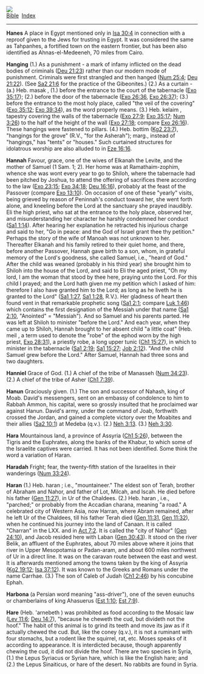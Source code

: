 [![](../../cdshop/ithlogo.png)](../../index)  
[Bible](../index)  [Index](index) 

------------------------------------------------------------------------

<span id="000">**Hanes**</span> A place in Egypt mentioned only in [Isa
30:4](../kjv/isa030.htm#004) in connection with a reproof given to the
Jews for trusting in Egypt. It was considered the same as Tahpanhes, a
fortified town on the eastern frontier, but has been also identified as
Ahnas-el-Medeeneh, 70 miles from Cairo.

<span id="001">**Hanging**</span> (1.) As a punishment - a mark of
infamy inflicted on the dead bodies of criminals ([Deu
21:23](../kjv/deu021.htm#023)) rather than our modern mode of
punishment. Criminals were first strangled and then hanged ([Num
25:4](../kjv/num025.htm#004); [Deu 21:22](../kjv/deu021.htm#022)). (See
[Sa2 21:6](../kjv/sa2021.htm#006) for the practice of the Gibeonites.)
(2.) As a curtain - (a.) Heb. masak , (1.) before the entrance to the
court of the tabernacle ([Exo 35:17](../kjv/exo035.htm#017)); (2.)
before the door of the tabernacle ([Exo 26:36](../kjv/exo026.htm#036),
[Exo 26:37](../kjv/exo026.htm#037)); (3.) before the entrance to the
most holy place, called "the veil of the covering" ([Exo
35:12](../kjv/exo035.htm#012); [Exo 39:34](../kjv/exo039.htm#034)), as
the word properly means. (3.) Heb. kelaim , tapestry covering the walls
of the tabernacle ([Exo 27:9](../kjv/exo027.htm#009); [Exo
35:17](../kjv/exo035.htm#017); [Num 3:26](../kjv/num003.htm#026)) to the
half of the height of the wall ([Exo 27:18](../kjv/exo027.htm#018);
compare [Exo 26:16](../kjv/exo026.htm#016)). These hangings were
fastened to pillars. (4.) Heb. bottim ([Kg2
23:7](../kjv/kg2023.htm#007)), "hangings for the grove" (R.V., "for the
Asherah"); marg., instead of "hangings," has "tents" or "houses." Such
curtained structures for idolatrous worship are also alluded to in [Eze
16:16](../kjv/eze016.htm#016).

<span id="002">**Hannah**</span> Favour, grace, one of the wives of
Elkanah the Levite, and the mother of Samuel (1 Sam. 1; 2). Her home was
at Ramathaim-zophim, whence she was wont every year to go to Shiloh,
where the tabernacle had been pitched by Joshua, to attend the offering
of sacrifices there according to the law ([Exo
23:15](../kjv/exo023.htm#015); [Exo 34:18](../kjv/exo034.htm#018); [Deu
16:16](../kjv/deu016.htm#016)), probably at the feast of the Passover
(compare [Exo 13:10](../kjv/exo013.htm#010)). On occasion of one of
these "yearly" visits, being grieved by reason of Peninnah's conduct
toward her, she went forth alone, and kneeling before the Lord at the
sanctuary she prayed inaudibly. Eli the high priest, who sat at the
entrance to the holy place, observed her, and misunderstanding her
character he harshly condemned her conduct ([Sa1
1:14](../kjv/sa1001.htm#014)). After hearing her explanation he
retracted his injurious charge and said to her, "Go in peace: and the
God of Israel grant thee thy petition." Perhaps the story of the wife of
Manoah was not unknown to her. Thereafter Elkanah and his family retired
to their quiet home, and there, before another Passover, Hannah gave
birth to a son, whom, in grateful memory of the Lord's goodness, she
called Samuel, i.e., "heard of God." After the child was weaned
(probably in his third year) she brought him to Shiloh into the house of
the Lord, and said to Eli the aged priest, "Oh my lord, I am the woman
that stood by thee here, praying unto the Lord. For this child I prayed;
and the Lord hath given me my petition which I asked of him: therefore I
also have granted him to the Lord; as long as he liveth he is granted to
the Lord" ([Sa1 1:27](../kjv/sa1001.htm#027), [Sa1
1:28](../kjv/sa1001.htm#028), R.V.). Her gladness of heart then found
vent in that remarkable prophetic song ([Sa1
2:1](../kjv/sa1002.htm#001); compare [Luk 1:46](../kjv/luk001.htm#046))
which contains the first designation of the Messiah under that name
([Sa1 2:10](../kjv/sa1002.htm#010), "Anointed" = "Messiah"). And so
Samuel and his parents parted. He was left at Shiloh to minister "before
the Lord." And each year, when they came up to Shiloh, Hannah brought to
her absent child "a little coat" (Heb. meil , a term used to denote the
"robe" of the ephod worn by the high priest, [Exo
28:31](../kjv/exo028.htm#031)), a priestly robe, a long upper tunic
([Ch1 15:27](../kjv/ch1015.htm#027)), in which to minister in the
tabernacle ([Sa1 2:19](../kjv/sa1002.htm#019); [Sa1
15:27](../kjv/sa1015.htm#027); [Job 2:12](../kjv/job002.htm#012)). "And
the child Samuel grew before the Lord." After Samuel, Hannah had three
sons and two daughters.

<span id="003">**Hanniel**</span> Grace of God. (1.) A chief of the
tribe of Manasseh ([Num 34:23](../kjv/num034.htm#023)). (2.) A chief of
the tribe of Asher ([Ch1 7:39](../kjv/ch1007.htm#039)).

<span id="004">**Hanun**</span> Graciously given. (1.) The son and
successor of Nahash, king of Moab. David's messengers, sent on an
embassy of condolence to him to Rabbah Ammon, his capital, were so
grossly insulted that he proclaimed war against Hanun. David's army,
under the command of Joab, forthwith crossed the Jordan, and gained a
complete victory over the Moabites and their allies ([Sa2
10:1](../kjv/sa2010.htm#001)) at Medeba (q.v.). (2.) [Neh
3:13](../kjv/neh003.htm#013). (3.) [Neh 3:30](../kjv/neh003.htm#030).

<span id="005">**Hara**</span> Mountainous land, a province of Assyria
([Ch1 5:26](../kjv/ch1005.htm#026)), between the Tigris and the
Euphrates, along the banks of the Khabur, to which some of the Israelite
captives were carried. It has not been identified. Some think the word a
variation of Haran.

<span id="006">**Haradah**</span> Fright; fear, the twenty-fifth station
of the Israelites in their wanderings ([Num
33:24](../kjv/num033.htm#024)).

<span id="007">**Haran**</span> (1.) Heb. haran ; i.e., "mountaineer."
The eldest son of Terah, brother of Abraham and Nahor, and father of
Lot, Milcah, and Iscah. He died before his father ([Gen
11:27](../kjv/gen011.htm#027)), in Ur of the Chaldees. (2.) Heb. haran ,
i.e., "parched;" or probably from the Accadian charana, meaning "a
road." A celebrated city of Western Asia, now Harran, where Abram
remained, after he left Ur of the Chaldees, till his father Terah died
([Gen 11:31](../kjv/gen011.htm#031), [Gen
11:32](../kjv/gen011.htm#032)), when he continued his journey into the
land of Canaan. It is called "Charran" in the LXX. and in [Act
7:2](../kjv/act007.htm#002). It is called the "city of Nahor" ([Gen
24:10](../kjv/gen024.htm#010)), and Jacob resided here with Laban ([Gen
30:43](../kjv/gen030.htm#043)). It stood on the river Belik, an affluent
of the Euphrates, about 70 miles above where it joins that river in
Upper Mesopotamia or Padan-aram, and about 600 miles northwest of Ur in
a direct line. It was on the caravan route between the east and west. It
is afterwards mentioned among the towns taken by the king of Assyria
([Kg2 19:12](../kjv/kg2019.htm#012); [Isa
37:12](../kjv/isa037.htm#012)). It was known to the Greeks and Romans
under the name Carrhae. (3.) The son of Caleb of Judah ([Ch1
2:46](../kjv/ch1002.htm#046)) by his concubine Ephah.

<span id="008">**Harbona**</span> (a Persian word meaning "ass-driver"),
one of the seven eunuchs or chamberlains of king Ahasuerus ([Est
1:10](../kjv/est001.htm#010); [Est 7:9](../kjv/est007.htm#009)).

<span id="009">**Hare**</span> (Heb. 'arnebeth ) was prohibited as food
according to the Mosaic law ([Lev 11:6](../kjv/lev011.htm#006); [Deu
14:7](../kjv/deu014.htm#007)), "because he cheweth the cud, but divideth
not the hoof." The habit of this animal is to grind its teeth and move
its jaw as if it actually chewed the cud. But, like the coney (q.v.), it
is not a ruminant with four stomachs, but a rodent like the squirrel,
rat, etc. Moses speaks of it according to appearance. It is interdicted
because, though apparently chewing the cud, it did not divide the hoof.
There are two species in Syria, (1.) the Lepus Syriacus or Syrian hare,
which is like the English hare; and (2.) the Lepus Sinaiticus, or hare
of the desert. No rabbits are found in Syria.
